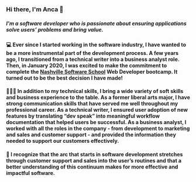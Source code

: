 ### Hi there, I'm Anca 👋

##### I'm a software developer who is passionate about ensuring applications solve users’ problems and bring value. 

#### 💻  Ever since I started working in the software industry, I have wanted to be a more instrumental part of the development process. A few years ago, I transitioned from a technical writer into a business analyst role. Then, in January 2020, I was excited to make the commitment to complete the [Nashville Software School](http://nashvillesoftwareschool.com/) Web Developer bootcamp. It turned out to be the best decision I have made!

#### 💁🏻‍♀️  In addition to my technical skills, I bring a wide variety of soft skills and business experience to the table. As a former liberal arts major, I have strong communication skills that have served me well throughout my professional career. As a technical writer, I ensured user adoption of new features by translating “dev speak” into meaningful workflow documentation that helped users be successful. As a business analyst, I worked with all the roles in the company - from development to marketing and sales and customer support  - and provided the information they needed to support our customers effectively.

#### 🎯  I recognize that the arc that starts in software development stretches through customer support and sales into the user’s routines and that a better understanding of this continuum makes for more effective and impactful software. 

<!--
**ancasimon/ancasimon** is a ✨ _special_ ✨ repository because its `README.md` (this file) appears on your GitHub profile.

Here are some ideas to get you started:

- 🔭 I’m currently working on ...
- 🌱 I’m currently learning ...
- 👯 I’m looking to collaborate on ...
- 🤔 I’m looking for help with ...
- 💬 Ask me about ...
- 📫 How to reach me: ...
- 😄 Pronouns: ...
- ⚡ Fun fact: ...
-->
